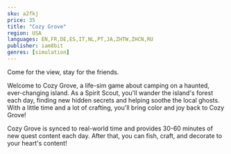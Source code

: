 ```yaml
---
sku: a2fkj
price: 35
title: "Cozy Grove"
region: USA
languages: EN,FR,DE,ES,IT,NL,PT,JA,ZHTW,ZHCN,RU
publisher: iam8bit
genres: [simulation]
---
```

 Come for the view, stay for the friends.

Welcome to Cozy Grove, a life-sim game about camping on a haunted, ever-changing island. As a Spirit Scout, you'll wander the island's forest each day, finding new hidden secrets and helping soothe the local ghosts. With a little time and a lot of crafting, you'll bring color and joy back to Cozy Grove!

Cozy Grove is synced to real-world time and provides 30-60 minutes of new quest content each day. After that, you can fish, craft, and decorate to your heart's content!
